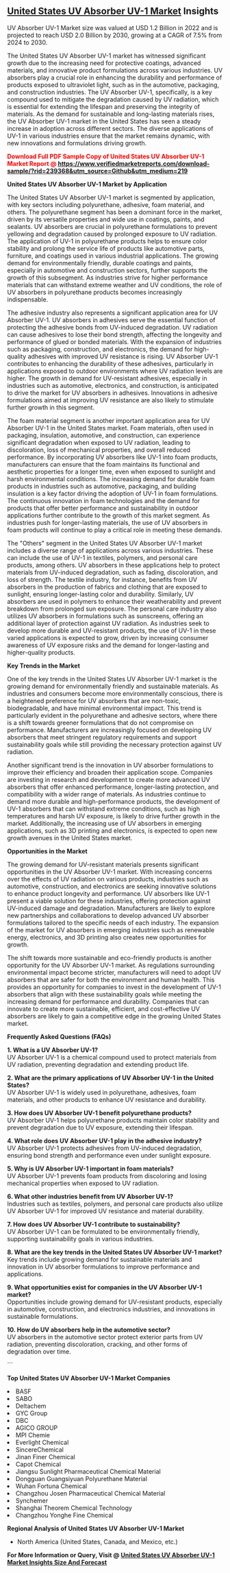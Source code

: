 <h2><a href="https://www.verifiedmarketreports.com/download-sample/?rid=239368&amp;utm_source=Github&amp;utm_medium=219" target="_blank">United States UV Absorber UV-1 Market</a> Insights</h2><p>UV Absorber UV-1 Market size was valued at USD 1.2 Billion in 2022 and is projected to reach USD 2.0 Billion by 2030, growing at a CAGR of 7.5% from 2024 to 2030.</p><p> <p>The United States UV Absorber UV-1 market has witnessed significant growth due to the increasing need for protective coatings, advanced materials, and innovative product formulations across various industries. UV absorbers play a crucial role in enhancing the durability and performance of products exposed to ultraviolet light, such as in the automotive, packaging, and construction industries. The UV Absorber UV-1, specifically, is a key compound used to mitigate the degradation caused by UV radiation, which is essential for extending the lifespan and preserving the integrity of materials. As the demand for sustainable and long-lasting materials rises, the UV Absorber UV-1 market in the United States has seen a steady increase in adoption across different sectors. The diverse applications of UV-1 in various industries ensure that the market remains dynamic, with new innovations and formulations driving growth.</p> <p><strong><p><span class=""><span style="color: #ff0000;"><strong>Download Full PDF Sample Copy of United States UV Absorber UV-1 Market Report</strong> @ </span><a href="https://www.verifiedmarketreports.com/download-sample/?rid=239368&amp;utm_source=Github&amp;utm_medium=219" target="_blank">https://www.verifiedmarketreports.com/download-sample/?rid=239368&amp;utm_source=Github&amp;utm_medium=219</a></span></p></strong></p> <p><strong>United States UV Absorber UV-1 Market by Application</strong></p> <p>The United States UV Absorber UV-1 market is segmented by application, with key sectors including polyurethane, adhesive, foam material, and others. The polyurethane segment has been a dominant force in the market, driven by its versatile properties and wide use in coatings, paints, and sealants. UV absorbers are crucial in polyurethane formulations to prevent yellowing and degradation caused by prolonged exposure to UV radiation. The application of UV-1 in polyurethane products helps to ensure color stability and prolong the service life of products like automotive parts, furniture, and coatings used in various industrial applications. The growing demand for environmentally friendly, durable coatings and paints, especially in automotive and construction sectors, further supports the growth of this subsegment. As industries strive for higher performance materials that can withstand extreme weather and UV conditions, the role of UV absorbers in polyurethane products becomes increasingly indispensable. <p>The adhesive industry also represents a significant application area for UV Absorber UV-1. UV absorbers in adhesives serve the essential function of protecting the adhesive bonds from UV-induced degradation. UV radiation can cause adhesives to lose their bond strength, affecting the longevity and performance of glued or bonded materials. With the expansion of industries such as packaging, construction, and electronics, the demand for high-quality adhesives with improved UV resistance is rising. UV Absorber UV-1 contributes to enhancing the durability of these adhesives, particularly in applications exposed to outdoor environments where UV radiation levels are higher. The growth in demand for UV-resistant adhesives, especially in industries such as automotive, electronics, and construction, is anticipated to drive the market for UV absorbers in adhesives. Innovations in adhesive formulations aimed at improving UV resistance are also likely to stimulate further growth in this segment.</p> <p>The foam material segment is another important application area for UV Absorber UV-1 in the United States market. Foam materials, often used in packaging, insulation, automotive, and construction, can experience significant degradation when exposed to UV radiation, leading to discoloration, loss of mechanical properties, and overall reduced performance. By incorporating UV absorbers like UV-1 into foam products, manufacturers can ensure that the foam maintains its functional and aesthetic properties for a longer time, even when exposed to sunlight and harsh environmental conditions. The increasing demand for durable foam products in industries such as automotive, packaging, and building insulation is a key factor driving the adoption of UV-1 in foam formulations. The continuous innovation in foam technologies and the demand for products that offer better performance and sustainability in outdoor applications further contribute to the growth of this market segment. As industries push for longer-lasting materials, the use of UV absorbers in foam products will continue to play a critical role in meeting these demands. <p>The "Others" segment in the United States UV Absorber UV-1 market includes a diverse range of applications across various industries. These can include the use of UV-1 in textiles, polymers, and personal care products, among others. UV absorbers in these applications help to protect materials from UV-induced degradation, such as fading, discoloration, and loss of strength. The textile industry, for instance, benefits from UV absorbers in the production of fabrics and clothing that are exposed to sunlight, ensuring longer-lasting color and durability. Similarly, UV absorbers are used in polymers to enhance their weatherability and prevent breakdown from prolonged sun exposure. The personal care industry also utilizes UV absorbers in formulations such as sunscreens, offering an additional layer of protection against UV radiation. As industries seek to develop more durable and UV-resistant products, the use of UV-1 in these varied applications is expected to grow, driven by increasing consumer awareness of UV exposure risks and the demand for longer-lasting and higher-quality products.</p> <p><strong>Key Trends in the Market</strong></p> <p>One of the key trends in the United States UV Absorber UV-1 market is the growing demand for environmentally friendly and sustainable materials. As industries and consumers become more environmentally conscious, there is a heightened preference for UV absorbers that are non-toxic, biodegradable, and have minimal environmental impact. This trend is particularly evident in the polyurethane and adhesive sectors, where there is a shift towards greener formulations that do not compromise on performance. Manufacturers are increasingly focused on developing UV absorbers that meet stringent regulatory requirements and support sustainability goals while still providing the necessary protection against UV radiation.</p> <p>Another significant trend is the innovation in UV absorber formulations to improve their efficiency and broaden their application scope. Companies are investing in research and development to create more advanced UV absorbers that offer enhanced performance, longer-lasting protection, and compatibility with a wider range of materials. As industries continue to demand more durable and high-performance products, the development of UV-1 absorbers that can withstand extreme conditions, such as high temperatures and harsh UV exposure, is likely to drive further growth in the market. Additionally, the increasing use of UV absorbers in emerging applications, such as 3D printing and electronics, is expected to open new growth avenues in the United States market.</p> <p><strong>Opportunities in the Market</strong></p> <p>The growing demand for UV-resistant materials presents significant opportunities in the UV Absorber UV-1 market. With increasing concerns over the effects of UV radiation on various products, industries such as automotive, construction, and electronics are seeking innovative solutions to enhance product longevity and performance. UV absorbers like UV-1 present a viable solution for these industries, offering protection against UV-induced damage and degradation. Manufacturers are likely to explore new partnerships and collaborations to develop advanced UV absorber formulations tailored to the specific needs of each industry. The expansion of the market for UV absorbers in emerging industries such as renewable energy, electronics, and 3D printing also creates new opportunities for growth.</p> <p>The shift towards more sustainable and eco-friendly products is another opportunity for the UV Absorber UV-1 market. As regulations surrounding environmental impact become stricter, manufacturers will need to adopt UV absorbers that are safer for both the environment and human health. This provides an opportunity for companies to invest in the development of UV-1 absorbers that align with these sustainability goals while meeting the increasing demand for performance and durability. Companies that can innovate to create more sustainable, efficient, and cost-effective UV absorbers are likely to gain a competitive edge in the growing United States market.</p> <p><strong>Frequently Asked Questions (FAQs)</strong></p> <p><strong>1. What is a UV Absorber UV-1?</strong><br> UV Absorber UV-1 is a chemical compound used to protect materials from UV radiation, preventing degradation and extending product life.</p> <p><strong>2. What are the primary applications of UV Absorber UV-1 in the United States?</strong><br> UV Absorber UV-1 is widely used in polyurethane, adhesives, foam materials, and other products to enhance UV resistance and durability.</p> <p><strong>3. How does UV Absorber UV-1 benefit polyurethane products?</strong><br> UV Absorber UV-1 helps polyurethane products maintain color stability and prevent degradation due to UV exposure, extending their lifespan.</p> <p><strong>4. What role does UV Absorber UV-1 play in the adhesive industry?</strong><br> UV Absorber UV-1 protects adhesives from UV-induced degradation, ensuring bond strength and performance even under sunlight exposure.</p> <p><strong>5. Why is UV Absorber UV-1 important in foam materials?</strong><br> UV Absorber UV-1 prevents foam products from discoloring and losing mechanical properties when exposed to UV radiation.</p> <p><strong>6. What other industries benefit from UV Absorber UV-1?</strong><br> Industries such as textiles, polymers, and personal care products also utilize UV Absorber UV-1 for improved UV resistance and material durability.</p> <p><strong>7. How does UV Absorber UV-1 contribute to sustainability?</strong><br> UV Absorber UV-1 can be formulated to be environmentally friendly, supporting sustainability goals in various industries.</p> <p><strong>8. What are the key trends in the United States UV Absorber UV-1 market?</strong><br> Key trends include growing demand for sustainable materials and innovation in UV absorber formulations to improve performance and applications.</p> <p><strong>9. What opportunities exist for companies in the UV Absorber UV-1 market?</strong><br> Opportunities include growing demand for UV-resistant products, especially in automotive, construction, and electronics industries, and innovations in sustainable formulations.</p> <p><strong>10. How do UV absorbers help in the automotive sector?</strong><br> UV absorbers in the automotive sector protect exterior parts from UV radiation, preventing discoloration, cracking, and other forms of degradation over time.</p> ```</p><p><strong>Top United States UV Absorber UV-1 Market Companies</strong></p><div data-test-id=""><p><li>BASF</li><li> SABO</li><li> Deltachem</li><li> GYC Group</li><li> DBC</li><li> AGICO GROUP</li><li> MPI Chemie</li><li> Everlight Chemical</li><li> SincereChemical</li><li> Jinan Finer Chemical</li><li> Capot Chemical</li><li> Jiangsu Sunlight Pharmaceutical Chemical Material</li><li> Dongguan Guangsiyuan Polyurethane Material</li><li> Wuhan Fortuna Chemical</li><li> Changzhou Josen Pharmaceutical Chemical Material</li><li> Synchemer</li><li> Shanghai Theorem Chemical Technology</li><li> Changzhou Yonghe Fine Chemical</li></p><div><strong>Regional Analysis of&nbsp;United States UV Absorber UV-1 Market</strong></div><ul><li dir="ltr"><p dir="ltr">North America&nbsp;(United States, Canada, and Mexico, etc.)</p></li></ul><p><strong>For More Information or Query, Visit @&nbsp;</strong><strong><a href="https://www.verifiedmarketreports.com/product/uv-absorber-uv-1-market/?utm_source=Github&amp;utm_medium=219" target="_blank">United States UV Absorber UV-1 Market Insights Size And Forecast</a></strong></p></div>
